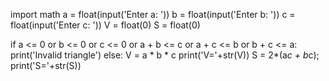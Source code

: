import math
a = float(input('Enter a: '))
b = float(input('Enter b: '))
c = float(input('Enter c: '))
V = float(0)
S = float(0)
 
if a <= 0 or b <= 0 or c <= 0 or a + b <= c or a + c <= b or b + c <= a:
    print('Invalid triangle')
else:
     V = a * b * c
  	print('V='+str(V))
  	S = 2*(a*c + b*c);
  	print('S='+str(S))
    
